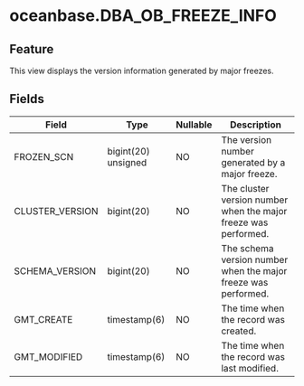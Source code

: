 # oceanbase.DBA_OB_FREEZE_INFO

## Feature

This view displays the version information generated by major freezes.

## Fields

| Field | Type | Nullable | Description |
| --- | --- | --- | --- |
| FROZEN_SCN | bigint(20) unsigned | NO | The version number generated by a major freeze. |
| CLUSTER_VERSION | bigint(20) | NO | The cluster version number when the major freeze was performed. |
| SCHEMA_VERSION | bigint(20) | NO | The schema version number when the major freeze was performed. |
| GMT_CREATE | timestamp(6) | NO | The time when the record was created. |
| GMT_MODIFIED | timestamp(6) | NO | The time when the record was last modified. |